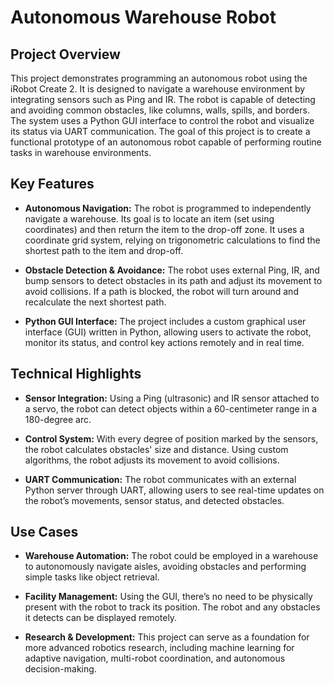 # Autonomous Warehouse Robot

## Project Overview

This project demonstrates programming an autonomous robot using the iRobot Create 2. It is designed to navigate a warehouse environment by integrating sensors such as Ping and IR. The robot is capable of detecting and avoiding common obstacles, like columns, walls, spills, and borders. The system uses a Python GUI interface to control the robot and visualize its status via UART communication. The goal of this project is to create a functional prototype of an autonomous robot capable of performing routine tasks in warehouse environments.

## Key Features

- **Autonomous Navigation:** The robot is programmed to independently navigate a warehouse. Its goal is to locate an item (set using coordinates) and then return the item to the drop-off zone. It uses a coordinate grid system, relying on trigonometric calculations to find the shortest path to the item and drop-off.
  
- **Obstacle Detection & Avoidance:** The robot uses external Ping, IR, and bump sensors to detect obstacles in its path and adjust its movement to avoid collisions. If a path is blocked, the robot will turn around and recalculate the next shortest path.

- **Python GUI Interface:** The project includes a custom graphical user interface (GUI) written in Python, allowing users to activate the robot, monitor its status, and control key actions remotely and in real time.

## Technical Highlights

- **Sensor Integration:** Using a Ping (ultrasonic) and IR sensor attached to a servo, the robot can detect objects within a 60-centimeter range in a 180-degree arc.

- **Control System:** With every degree of position marked by the sensors, the robot calculates obstacles' size and distance. Using custom algorithms, the robot adjusts its movement to avoid collisions.

- **UART Communication:** The robot communicates with an external Python server through UART, allowing users to see real-time updates on the robot’s movements, sensor status, and detected obstacles.

## Use Cases

- **Warehouse Automation:** The robot could be employed in a warehouse to autonomously navigate aisles, avoiding obstacles and performing simple tasks like object retrieval.

- **Facility Management:** Using the GUI, there’s no need to be physically present with the robot to track its position. The robot and any obstacles it detects can be displayed remotely.

- **Research & Development:** This project can serve as a foundation for more advanced robotics research, including machine learning for adaptive navigation, multi-robot coordination, and autonomous decision-making.
